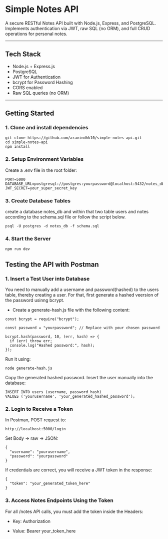 #  Simple Notes API

A secure RESTful Notes API built with Node.js, Express, and PostgreSQL.  
Implements authentication via JWT, raw SQL (no ORM), and full CRUD operations for personal notes.

---

##  Tech Stack

- Node.js + Express.js
- PostgreSQL
- JWT for Authentication
- bcrypt for Password Hashing
- CORS enabled
- Raw SQL queries (no ORM)

---

##  Getting Started

### 1. Clone and install dependencies
```
git clone https://github.com/aravindhk10/simple-notes-api.git
cd simple-notes-api
npm install
```
### 2. Setup Environment Variables
Create a .env file in the root folder:
```
PORT=5000
DATABASE_URL=postgresql://postgres:yourpassword@localhost:5432/notes_db
JWT_SECRET=your_super_secret_key
```

### 3. Create Database Tables
create a database notes_db and within that two table users and notes according to the schema.sql file or follow the script below.
```
psql -U postgres -d notes_db -f schema.sql
```
### 4. Start the Server
```
npm run dev
```
## Testing the API with Postman

### 1. Insert a Test User into Database
You need to manually add a username and password(hashed) to the users table, thereby creating a user. 
For that, first generate a hashed veersion of the password usinng bcrypt.
- Create a generate-hash.js file with the following content:
```
const bcrypt = require("bcrypt");

const password = "yourpassword"; // Replace with your chosen password

bcrypt.hash(password, 10, (err, hash) => {
  if (err) throw err;
  console.log("Hashed password:", hash);
});
```
Run it using:
```
node generate-hash.js
```
Copy the generated hashed password.
Insert the user manually into the database:
```
INSERT INTO users (username, password_hash)
VALUES ('yourusername', 'your_generated_hashed_password');
```
### 2. Login to Receive a Token
 In Postman, POST request to:
 ```
http://localhost:5000/login

 ```
Set Body -> raw -> JSON:
```
{
  "username": "yourusername",
  "password": "yourpassword"
}
```
If credentials are correct, you will receive a JWT token in the response:
```
{
  "token": "your_generated_token_here"
}
```
### 3. Access Notes Endpoints Using the Token
For all /notes API calls, you must add the token inside the Headers:

- Key: Authorization

- Value: Bearer your_token_here
